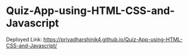 # Quiz-App-using-HTML-CSS-and-Javascript

Deployed Link:
https://priyadharshinik4.github.io/Quiz-App-using-HTML-CSS-and-Javascript/
